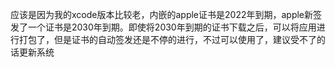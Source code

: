 应该是因为我的xcode版本比较老，内嵌的apple证书是2022年到期，apple新签发了一个证书是2030年到期。即使将2030年到期的证书下载之后，可以将应用进行打包了，但是证书的自动签发还是不停的进行，不过可以使用了，建议受不了的话更新系统